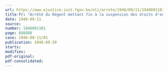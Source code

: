 ```yaml
---
url: https://www.ejustice.just.fgov.be/eli/arrete/1948/09/11/1948091101/justel
title-fr: "Arrêté du Régent mettant fin à la suspension des droits d'entrée sur les sucres et sur les produits sucres"
date: 1948-09-11
source:
number: 1948091101
page: 888888
case: 1948-09-11/01
publication: 1948-09-20
starts:
modifies:
pdf-original:
pdf-consolidated:
---
```


